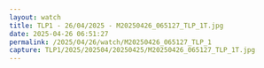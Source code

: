```yaml
---
layout: watch
title: TLP1 - 26/04/2025 - M20250426_065127_TLP_1T.jpg
date: 2025-04-26 06:51:27
permalink: /2025/04/26/watch/M20250426_065127_TLP_1
capture: TLP1/2025/202504/20250425/M20250426_065127_TLP_1T.jpg
---
```

